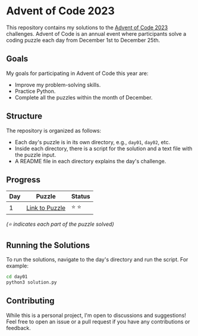 # Advent of Code 2023

This repository contains my solutions to the [Advent of Code 2023](https://adventofcode.com/2023) challenges. Advent of Code is an annual event where participants solve a coding puzzle each day from December 1st to December 25th.

## Goals

My goals for participating in Advent of Code this year are:

- Improve my problem-solving skills.
- Practice Python.
- Complete all the puzzles within the month of December.

## Structure

The repository is organized as follows:

- Each day's puzzle is in its own directory, e.g., `day01`, `day02`, etc.
- Inside each directory, there is a script for the solution and a text file with the puzzle input.
- A README file in each directory explains the day's challenge.

## Progress

| Day | Puzzle | Status |
| --- | ------ | ------ |
| 1   | [Link to Puzzle](day01/trebuchet.py) | :star: :star: |

_(:star: indicates each part of the puzzle solved)_

## Running the Solutions

To run the solutions, navigate to the day's directory and run the script. For example:

```bash
cd day01
python3 solution.py
```

## Contributing
While this is a personal project, I'm open to discussions and suggestions! Feel free to open an issue or a pull request if you have any contributions or feedback.
